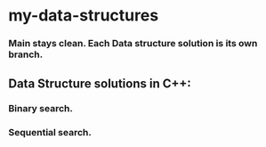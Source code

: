 # my-data-structures
### Main stays clean. Each Data structure solution is its own branch.
## Data Structure solutions in C++:
### Binary search.
### Sequential search.
